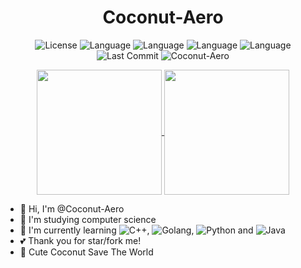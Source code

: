 # <div align="center">Coconut-Aero </div>

<p align="center">
 <img src="https://img.shields.io/badge/license-GPL_3.0%20license-yellow" alt="License">
 <img src="https://img.shields.io/badge/language-Java-red" alt="Language">
  <img src="https://img.shields.io/badge/language-Python-yellow" alt="Language">
  <img src="https://img.shields.io/badge/language-C++-blue" alt="Language">
  <img src="https://img.shields.io/badge/language-Golang-purple" alt="Language">
 <img src="https://img.shields.io/github/last-commit/Coconut-Aero/Coconut-Aero" alt="Last Commit">
 <img src="https://img.shields.io/badge/Coconut-Aero-blue" alt="Coconut-Aero">
</p>

<p align="center">
  <a href="https://github.com/Coconut-Aero">
  <img height="200px" align="center" src="https://github-readme-stats.vercel.app/api?username=Coconut-Aero&show_icons=true&theme=ambient_gradient" />
</a>
<a href="https://github.com/Coconut-Aero">
  <img height="200px" align="center" src="https://github-readme-stats.vercel.app/api/top-langs/?username=Coconut-Aero" />
</a>
</p>  






- 👋 Hi, I'm @Coconut-Aero
- 👀 I'm studying computer science
- 🌱 I'm currently learning ![C++](https://img.shields.io/badge/language-C++-blue), ![Golang](https://img.shields.io/badge/language-Golang-purple),
![Python](https://img.shields.io/badge/language-Python-yellow)
 and ![Java](https://img.shields.io/badge/language-Java-red)
- 💕 Thank you for star/fork me!
- 🥥 Cute Coconut Save The World

<!---
Coconut-Aero/Coconut-Aero is a ✨ special ✨ repository because its `README.md` (this file) appears on your GitHub profile.
You can click the Preview link to take a look at your changes.
--->
